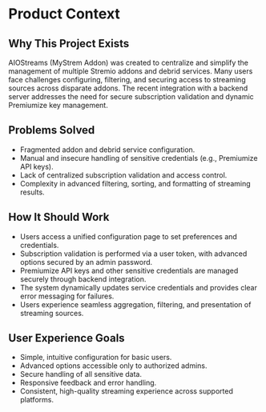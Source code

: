 # Product Context

## Why This Project Exists
AIOStreams (MyStrem Addon) was created to centralize and simplify the management of multiple Stremio addons and debrid services. Many users face challenges configuring, filtering, and securing access to streaming sources across disparate addons. The recent integration with a backend server addresses the need for secure subscription validation and dynamic Premiumize key management.

## Problems Solved
- Fragmented addon and debrid service configuration.
- Manual and insecure handling of sensitive credentials (e.g., Premiumize API keys).
- Lack of centralized subscription validation and access control.
- Complexity in advanced filtering, sorting, and formatting of streaming results.

## How It Should Work
- Users access a unified configuration page to set preferences and credentials.
- Subscription validation is performed via a user token, with advanced options secured by an admin password.
- Premiumize API keys and other sensitive credentials are managed securely through backend integration.
- The system dynamically updates service credentials and provides clear error messaging for failures.
- Users experience seamless aggregation, filtering, and presentation of streaming sources.

## User Experience Goals
- Simple, intuitive configuration for basic users.
- Advanced options accessible only to authorized admins.
- Secure handling of all sensitive data.
- Responsive feedback and error handling.
- Consistent, high-quality streaming experience across supported platforms.